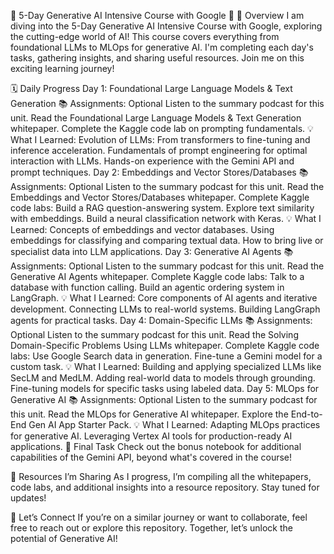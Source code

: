 🌟 5-Day Generative AI Intensive Course with Google 🌟
🚀 Overview
I am diving into the 5-Day Generative AI Intensive Course with Google, exploring the cutting-edge world of AI! This course covers everything from foundational LLMs to MLOps for generative AI. I'm completing each day's tasks, gathering insights, and sharing useful resources. Join me on this exciting learning journey!

🗓️ Daily Progress
Day 1: Foundational Large Language Models & Text Generation
📚 Assignments:
Optional Listen to the summary podcast for this unit.
Read the Foundational Large Language Models & Text Generation whitepaper.
Complete the Kaggle code lab on prompting fundamentals.
💡 What I Learned:
Evolution of LLMs: From transformers to fine-tuning and inference acceleration.
Fundamentals of prompt engineering for optimal interaction with LLMs.
Hands-on experience with the Gemini API and prompt techniques.
Day 2: Embeddings and Vector Stores/Databases
📚 Assignments:
Optional Listen to the summary podcast for this unit.
Read the Embeddings and Vector Stores/Databases whitepaper.
Complete Kaggle code labs:
Build a RAG question-answering system.
Explore text similarity with embeddings.
Build a neural classification network with Keras.
💡 What I Learned:
Concepts of embeddings and vector databases.
Using embeddings for classifying and comparing textual data.
How to bring live or specialist data into LLM applications.
Day 3: Generative AI Agents
📚 Assignments:
Optional Listen to the summary podcast for this unit.
Read the Generative AI Agents whitepaper.
Complete Kaggle code labs:
Talk to a database with function calling.
Build an agentic ordering system in LangGraph.
💡 What I Learned:
Core components of AI agents and iterative development.
Connecting LLMs to real-world systems.
Building LangGraph agents for practical tasks.
Day 4: Domain-Specific LLMs
📚 Assignments:
Optional Listen to the summary podcast for this unit.
Read the Solving Domain-Specific Problems Using LLMs whitepaper.
Complete Kaggle code labs:
Use Google Search data in generation.
Fine-tune a Gemini model for a custom task.
💡 What I Learned:
Building and applying specialized LLMs like SecLM and MedLM.
Adding real-world data to models through grounding.
Fine-tuning models for specific tasks using labeled data.
Day 5: MLOps for Generative AI
📚 Assignments:
Optional Listen to the summary podcast for this unit.
Read the MLOps for Generative AI whitepaper.
Explore the End-to-End Gen AI App Starter Pack.
💡 What I Learned:
Adapting MLOps practices for generative AI.
Leveraging Vertex AI tools for production-ready AI applications.
🎯 Final Task
Check out the bonus notebook for additional capabilities of the Gemini API, beyond what's covered in the course!

📂 Resources I’m Sharing
As I progress, I’m compiling all the whitepapers, code labs, and additional insights into a resource repository. Stay tuned for updates!

🙌 Let’s Connect
If you’re on a similar journey or want to collaborate, feel free to reach out or explore this repository. Together, let’s unlock the potential of Generative AI!
